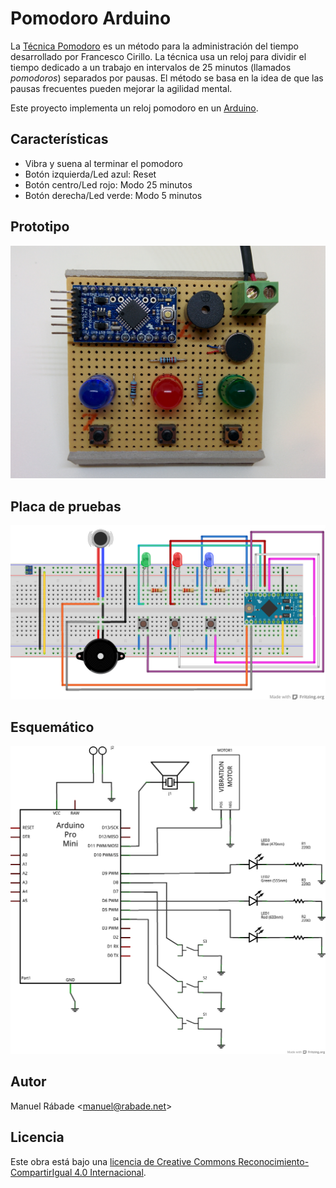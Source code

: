 Pomodoro Arduino
================

La [Técnica Pomodoro](http://pomodorotechnique.com/) es un método para
la administración del tiempo desarrollado por Francesco Cirillo. La
técnica usa un reloj para dividir el tiempo dedicado a un trabajo en
intervalos de 25 minutos (llamados *pomodoros*) separados por
pausas. El método se basa en la idea de que las pausas frecuentes
pueden mejorar la agilidad mental.

Este proyecto implementa un reloj pomodoro en un
[Arduino](http://arduino.cc).

Características
---------------

* Vibra y suena al terminar el pomodoro
* Botón izquierda/Led azul: Reset
* Botón centro/Led rojo: Modo 25 minutos
* Botón derecha/Led verde: Modo 5 minutos

Prototipo
---------

![Prototipo](hardware/PomodoroArduino_prototype.jpg "Prototipo")

Placa de pruebas
----------------

![Breadboard](hardware/PomodoroArduino_breadboard.png "Breadboard")

Esquemático
-----------

![Esquemático](hardware/PomodoroArduino_schematic.png "Esquemático")

Autor
-----

Manuel Rábade <[manuel@rabade.net](mailto:manuel@rabade.net)>

Licencia
--------

Este obra está bajo una [licencia de Creative Commons
Reconocimiento-CompartirIgual 4.0
Internacional](http://creativecommons.org/licenses/by-sa/4.0/).
